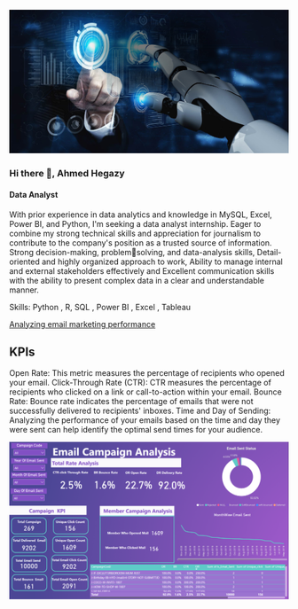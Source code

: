 ![](https://github.com/AhmedHegazy121/Portfolio/blob/main/bg-pic1.jpg)
### Hi there 👋, Ahmed Hegazy 
#### Data Analyst
With prior experience in data analytics and knowledge in MySQL, Excel, Power BI, and Python, I'm seeking a
data analyst internship. Eager to combine my strong technical skills and appreciation for
journalism to contribute to the company's position as a trusted source of information. Strong decision-making, problemsolving, and data-analysis skills, Detail-oriented and highly organized approach to work, Ability to manage internal and 
external stakeholders effectively and Excellent communication skills with the ability to present complex data in a clear 
and understandable manner.

Skills: Python , R, SQL , Power BI , Excel , Tableau

[Analyzing email marketing performance](https://www.linkedin.com/posts/hegazy-ahmed_marketing-mail-mailcamapign-activity-7184779199214219265-rVsn?utm_source=share&utm_medium=member_desktop)

## KPIs
Open Rate: This metric measures the percentage of recipients who opened your email.
Click-Through Rate (CTR): CTR measures the percentage of recipients who clicked on a link or call-to-action within your email.
Bounce Rate: Bounce rate indicates the percentage of emails that were not successfully delivered to recipients' inboxes.
Time and Day of Sending: Analyzing the performance of your emails based on the time and day they were sent can help identify the optimal send times for your audience.

![](https://github.com/AhmedHegazy121/Portfolio/blob/main/Email.PNG)

